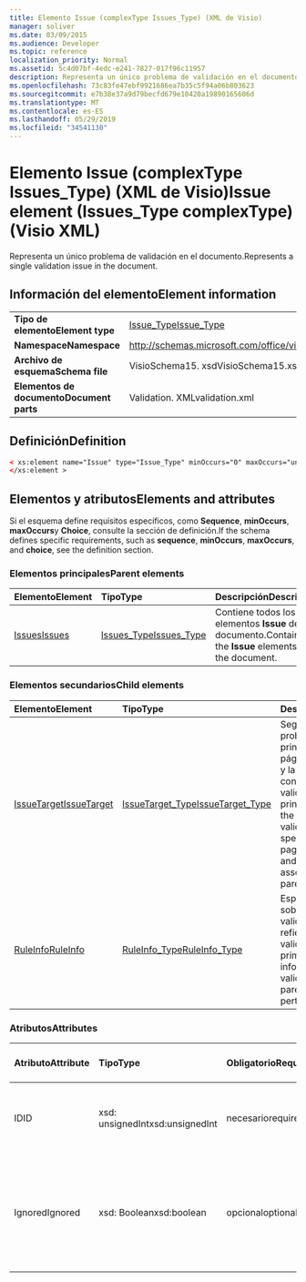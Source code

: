 ```yaml
---
title: Elemento Issue (complexType Issues_Type) (XML de Visio)
manager: soliver
ms.date: 03/09/2015
ms.audience: Developer
ms.topic: reference
localization_priority: Normal
ms.assetid: 5c4d07bf-4edc-e241-7827-017f96c11957
description: Representa un único problema de validación en el documento.
ms.openlocfilehash: 73c83fe47ebf9921686ea7b35c5f94a06b803623
ms.sourcegitcommit: e7b38e37a9d79becfd679e10420a19890165606d
ms.translationtype: MT
ms.contentlocale: es-ES
ms.lasthandoff: 05/29/2019
ms.locfileid: "34541130"
---
```

# <a name="issue-element-issuestype-complextype-visio-xml"></a><span data-ttu-id="49503-103">Elemento Issue (complexType Issues_Type) (XML de Visio)</span><span class="sxs-lookup"><span data-stu-id="49503-103">Issue element (Issues_Type complexType) (Visio XML)</span></span>

<span data-ttu-id="49503-104">Representa un único problema de validación en el documento.</span><span class="sxs-lookup"><span data-stu-id="49503-104">Represents a single validation issue in the document.</span></span>
  
## <a name="element-information"></a><span data-ttu-id="49503-105">Información del elemento</span><span class="sxs-lookup"><span data-stu-id="49503-105">Element information</span></span>

|||
|:-----|:-----|
|<span data-ttu-id="49503-106">**Tipo de elemento**</span><span class="sxs-lookup"><span data-stu-id="49503-106">**Element type**</span></span> <br/> |[<span data-ttu-id="49503-107">Issue_Type</span><span class="sxs-lookup"><span data-stu-id="49503-107">Issue_Type</span></span>](issue_type-complextypevisio-xml.md) <br/> |
|<span data-ttu-id="49503-108">**Namespace**</span><span class="sxs-lookup"><span data-stu-id="49503-108">**Namespace**</span></span> <br/> |http://schemas.microsoft.com/office/visio/2012/main  <br/> |
|<span data-ttu-id="49503-109">**Archivo de esquema**</span><span class="sxs-lookup"><span data-stu-id="49503-109">**Schema file**</span></span> <br/> |<span data-ttu-id="49503-110">VisioSchema15. xsd</span><span class="sxs-lookup"><span data-stu-id="49503-110">VisioSchema15.xsd</span></span>  <br/> |
|<span data-ttu-id="49503-111">**Elementos de documento**</span><span class="sxs-lookup"><span data-stu-id="49503-111">**Document parts**</span></span> <br/> |<span data-ttu-id="49503-112">Validation. XML</span><span class="sxs-lookup"><span data-stu-id="49503-112">validation.xml</span></span>  <br/> |
   
## <a name="definition"></a><span data-ttu-id="49503-113">Definición</span><span class="sxs-lookup"><span data-stu-id="49503-113">Definition</span></span>

```XML
< xs:element name="Issue" type="Issue_Type" minOccurs="0" maxOccurs="unbounded" >
</xs:element >
```

## <a name="elements-and-attributes"></a><span data-ttu-id="49503-114">Elementos y atributos</span><span class="sxs-lookup"><span data-stu-id="49503-114">Elements and attributes</span></span>

<span data-ttu-id="49503-115">Si el esquema define requisitos específicos, como **Sequence**, **minOccurs**, **maxOccurs**y **Choice**, consulte la sección de definición.</span><span class="sxs-lookup"><span data-stu-id="49503-115">If the schema defines specific requirements, such as **sequence**, **minOccurs**, **maxOccurs**, and **choice**, see the definition section.</span></span> 
  
### <a name="parent-elements"></a><span data-ttu-id="49503-116">Elementos principales</span><span class="sxs-lookup"><span data-stu-id="49503-116">Parent elements</span></span>

|<span data-ttu-id="49503-117">**Elemento**</span><span class="sxs-lookup"><span data-stu-id="49503-117">**Element**</span></span>|<span data-ttu-id="49503-118">**Tipo**</span><span class="sxs-lookup"><span data-stu-id="49503-118">**Type**</span></span>|<span data-ttu-id="49503-119">**Descripción**</span><span class="sxs-lookup"><span data-stu-id="49503-119">**Description**</span></span>|
|:-----|:-----|:-----|
|[<span data-ttu-id="49503-120">Issues</span><span class="sxs-lookup"><span data-stu-id="49503-120">Issues</span></span>](issues-element-validation_type-complextypevisio-xml.md) <br/> |[<span data-ttu-id="49503-121">Issues_Type</span><span class="sxs-lookup"><span data-stu-id="49503-121">Issues_Type</span></span>](issues_type-complextypevisio-xml.md) <br/> |<span data-ttu-id="49503-122">Contiene todos los elementos **Issue** del documento.</span><span class="sxs-lookup"><span data-stu-id="49503-122">Contains all the **Issue** elements for the document.</span></span>  <br/> |
   
### <a name="child-elements"></a><span data-ttu-id="49503-123">Elementos secundarios</span><span class="sxs-lookup"><span data-stu-id="49503-123">Child elements</span></span>

|<span data-ttu-id="49503-124">**Elemento**</span><span class="sxs-lookup"><span data-stu-id="49503-124">**Element**</span></span>|<span data-ttu-id="49503-125">**Tipo**</span><span class="sxs-lookup"><span data-stu-id="49503-125">**Type**</span></span>|<span data-ttu-id="49503-126">**Descripción**</span><span class="sxs-lookup"><span data-stu-id="49503-126">**Description**</span></span>|
|:-----|:-----|:-----|
|[<span data-ttu-id="49503-127">IssueTarget</span><span class="sxs-lookup"><span data-stu-id="49503-127">IssueTarget</span></span>](issuetarget-element-issue_type-complextypevisio-xml.md) <br/> |[<span data-ttu-id="49503-128">IssueTarget_Type</span><span class="sxs-lookup"><span data-stu-id="49503-128">IssueTarget_Type</span></span>](issuetarget_type-complextypevisio-xml.md) <br/> |<span data-ttu-id="49503-129">Según el destino del problema de validación principal, especifica la página, o bien la página y la forma, asociadas con el problema de validación principal.</span><span class="sxs-lookup"><span data-stu-id="49503-129">Depending on the target of the parent validation issue, specifies either the page, or both the page and the shape, associated with the parent validation issue.</span></span>  <br/> |
|[<span data-ttu-id="49503-130">RuleInfo</span><span class="sxs-lookup"><span data-stu-id="49503-130">RuleInfo</span></span>](ruleinfo-element-issue_type-complextypevisio-xml.md) <br/> |[<span data-ttu-id="49503-131">RuleInfo_Type</span><span class="sxs-lookup"><span data-stu-id="49503-131">RuleInfo_Type</span></span>](ruleinfo_type-complextypevisio-xml.md) <br/> |<span data-ttu-id="49503-132">Especifica información sobre la regla de validación a la que se refiere el problema de validación primario.</span><span class="sxs-lookup"><span data-stu-id="49503-132">Specifies information about the validation rule that the parent validation issue pertains to.</span></span>  <br/> |
   
### <a name="attributes"></a><span data-ttu-id="49503-133">Atributos</span><span class="sxs-lookup"><span data-stu-id="49503-133">Attributes</span></span>

|<span data-ttu-id="49503-134">**Atributo**</span><span class="sxs-lookup"><span data-stu-id="49503-134">**Attribute**</span></span>|<span data-ttu-id="49503-135">**Tipo**</span><span class="sxs-lookup"><span data-stu-id="49503-135">**Type**</span></span>|<span data-ttu-id="49503-136">**Obligatorio**</span><span class="sxs-lookup"><span data-stu-id="49503-136">**Required**</span></span>|<span data-ttu-id="49503-137">**Descripción**</span><span class="sxs-lookup"><span data-stu-id="49503-137">**Description**</span></span>|<span data-ttu-id="49503-138">**Posibles valores**</span><span class="sxs-lookup"><span data-stu-id="49503-138">**Possible values**</span></span>|
|:-----|:-----|:-----|:-----|:-----|
|<span data-ttu-id="49503-139">ID</span><span class="sxs-lookup"><span data-stu-id="49503-139">ID</span></span>  <br/> |<span data-ttu-id="49503-140">xsd: unsignedInt</span><span class="sxs-lookup"><span data-stu-id="49503-140">xsd:unsignedInt</span></span>  <br/> |<span data-ttu-id="49503-141">necesario</span><span class="sxs-lookup"><span data-stu-id="49503-141">required</span></span>  <br/> |<span data-ttu-id="49503-142">Especifica el identificador único del problema de validación.</span><span class="sxs-lookup"><span data-stu-id="49503-142">Specifies the unique identifier of the validation issue.</span></span>  <br/> |<span data-ttu-id="49503-143">Valores del tipo xsd: unsignedInt.</span><span class="sxs-lookup"><span data-stu-id="49503-143">Values of the xsd:unsignedInt type.</span></span>  <br/> |
|<span data-ttu-id="49503-144">Ignored</span><span class="sxs-lookup"><span data-stu-id="49503-144">Ignored</span></span>  <br/> |<span data-ttu-id="49503-145">xsd: Boolean</span><span class="sxs-lookup"><span data-stu-id="49503-145">xsd:boolean</span></span>  <br/> |<span data-ttu-id="49503-146">opcional</span><span class="sxs-lookup"><span data-stu-id="49503-146">optional</span></span>  <br/> |<span data-ttu-id="49503-147">Especifica información sobre la regla de validación a la que se refiere el problema de validación primario.</span><span class="sxs-lookup"><span data-stu-id="49503-147">Specifies information about the validation rule that the parent validation issue pertains to.</span></span>  <br/> |<span data-ttu-id="49503-148">Valores del tipo xsd: Boolean.</span><span class="sxs-lookup"><span data-stu-id="49503-148">Values of the xsd:boolean type.</span></span>  <br/> |
   


